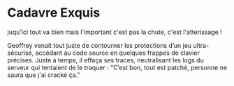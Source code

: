 # Cadavre Exquis

juqu'ici tout va bien mais l'important c'est pas la chute,
 c'est l'atterissage !



Geoffrey venait tout juste de contourner les protections d’un jeu ultra-sécurisé, accédant au code source en quelques frappes de clavier précises. Juste à temps, il effaça ses traces, neutralisant les logs du serveur qui tentaient de le traquer : "C’est bon, tout est patché, personne ne saura que j'ai cracké ça."

